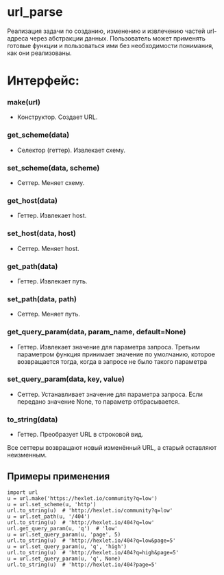 # url_parse
Реализация задачи по созданию, изменению и извлечению частей url-адреса через абстракции данных.
Пользователь может применять готовые функции и пользоваться ими без необходимости понимания, как они реализованы.

# Интерфейс:

### make(url)
 - Конструктор. Создает URL.

### get_scheme(data)
 - Селектор (геттер). Извлекает схему.

### set_scheme(data, scheme)
 - Сеттер. Меняет схему.

### get_host(data)
 - Геттер. Извлекает host.

### set_host(data, host)
 - Сеттер. Меняет host.

### get_path(data)
 - Геттер. Извлекает путь.

### set_path(data, path)
 - Сеттер. Меняет путь.

### get_query_param(data, param_name, default=None)
 - Геттер. Извлекает значение для параметра запроса. Третьим параметром функция принимает значение по умолчанию, 
которое возвращается тогда, когда в запросе не было такого параметра

### set_query_param(data, key, value)
 - Сеттер. Устанавливает значение для параметра 
запроса. Если передано значение None, то параметр отбрасывается.

### to_string(data)
 - Геттер. Преобразует URL в строковой вид.

Все сеттеры возвращают новый изменённый URL, а старый оставляют неизменным.


## Примеры применения ##
```
import url
u = url.make('https://hexlet.io/community?q=low')
u = url.set_scheme(u, 'http')
url.to_string(u)  # 'http://hexlet.io/community?q=low'
u = url.set_path(u, '/404')
url.to_string(u)  # 'http://hexlet.io/404?q=low'
url.get_query_param(u, 'q')  # 'low'
u = url.set_query_param(u, 'page', 5)
url.to_string(u)  # 'http://hexlet.io/404?q=low&page=5'
u = url.set_query_param(u, 'q', 'high')
url.to_string(u)  # 'http://hexlet.io/404?q=high&page=5'
u = url.set_query_param(u, 'q', None)
url.to_string(u)  # 'http://hexlet.io/404?page=5'
```